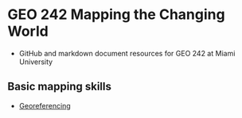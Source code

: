# GEO 242 Mapping the Changing World
- GitHub and markdown document resources for GEO 242 at Miami University

## Basic mapping skills

- [Georeferencing](https://github.com/jiashenyue/geo242/blob/main/geo242_week_04_georeferencing.ipynb)
